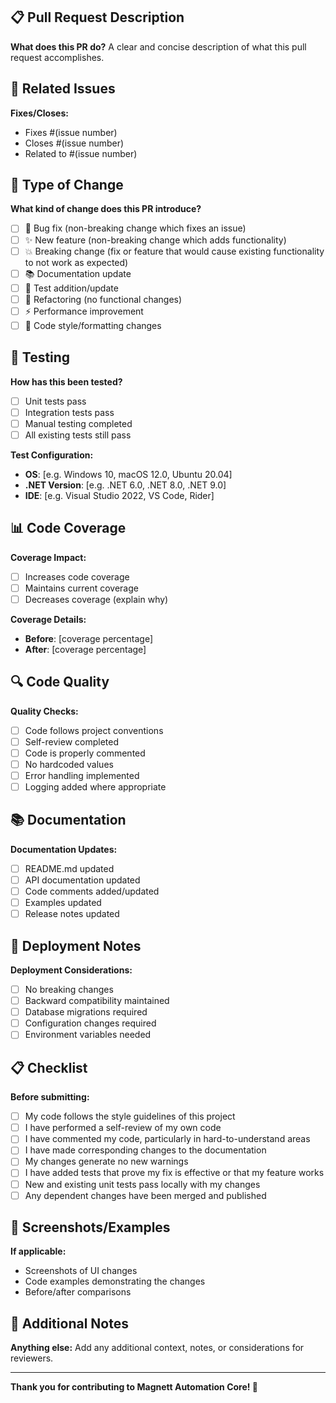 ## 📋 Pull Request Description

**What does this PR do?**
A clear and concise description of what this pull request accomplishes.

## 🔗 Related Issues

**Fixes/Closes:**
- Fixes #(issue number)
- Closes #(issue number)
- Related to #(issue number)

## 🎯 Type of Change

**What kind of change does this PR introduce?**
- [ ] 🐛 Bug fix (non-breaking change which fixes an issue)
- [ ] ✨ New feature (non-breaking change which adds functionality)
- [ ] 💥 Breaking change (fix or feature that would cause existing functionality to not work as expected)
- [ ] 📚 Documentation update
- [ ] 🧪 Test addition/update
- [ ] 🔧 Refactoring (no functional changes)
- [ ] ⚡ Performance improvement
- [ ] 🎨 Code style/formatting changes

## 🧪 Testing

**How has this been tested?**
- [ ] Unit tests pass
- [ ] Integration tests pass
- [ ] Manual testing completed
- [ ] All existing tests still pass

**Test Configuration:**
- **OS**: [e.g. Windows 10, macOS 12.0, Ubuntu 20.04]
- **.NET Version**: [e.g. .NET 6.0, .NET 8.0, .NET 9.0]
- **IDE**: [e.g. Visual Studio 2022, VS Code, Rider]

## 📊 Code Coverage

**Coverage Impact:**
- [ ] Increases code coverage
- [ ] Maintains current coverage
- [ ] Decreases coverage (explain why)

**Coverage Details:**
- **Before**: [coverage percentage]
- **After**: [coverage percentage]

## 🔍 Code Quality

**Quality Checks:**
- [ ] Code follows project conventions
- [ ] Self-review completed
- [ ] Code is properly commented
- [ ] No hardcoded values
- [ ] Error handling implemented
- [ ] Logging added where appropriate

## 📚 Documentation

**Documentation Updates:**
- [ ] README.md updated
- [ ] API documentation updated
- [ ] Code comments added/updated
- [ ] Examples updated
- [ ] Release notes updated

## 🚀 Deployment Notes

**Deployment Considerations:**
- [ ] No breaking changes
- [ ] Backward compatibility maintained
- [ ] Database migrations required
- [ ] Configuration changes required
- [ ] Environment variables needed

## 📋 Checklist

**Before submitting:**
- [ ] My code follows the style guidelines of this project
- [ ] I have performed a self-review of my own code
- [ ] I have commented my code, particularly in hard-to-understand areas
- [ ] I have made corresponding changes to the documentation
- [ ] My changes generate no new warnings
- [ ] I have added tests that prove my fix is effective or that my feature works
- [ ] New and existing unit tests pass locally with my changes
- [ ] Any dependent changes have been merged and published

## 🎨 Screenshots/Examples

**If applicable:**
- Screenshots of UI changes
- Code examples demonstrating the changes
- Before/after comparisons

## 📝 Additional Notes

**Anything else:**
Add any additional context, notes, or considerations for reviewers.

---

**Thank you for contributing to Magnett Automation Core! 🚀**
